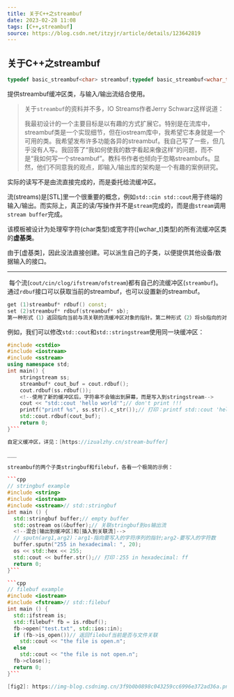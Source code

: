 ```yaml
---
title: 关于C++之streambuf  
date: 2023-02-28 11:08  
tags: [C++,streambuf]  
source: https://blog.csdn.net/itzyjr/article/details/123642819  
---
```


## 关于C++之streambuf

```cpp
typedef basic_streambuf<char> streambuf;typedef basic_streambuf<wchar_t> wstreambuf;
```

<streambuf>提供streambuf缓冲区类，与输入/输出流结合使用。

> 关于`streambuf`的资料并不多，IO Streams作者Jerry Schwarz这样说道：
> 
> 我最初设计的一个主要目标是以有趣的方式扩展它。特别是在流库中，streambuf类是一个实现细节，但在iostream库中，我希望它本身就是一个可用的类。我希望发布许多功能各异的streambuf。我自己写了一些，但几乎没有人写。我回答了“我如何使我的数字看起来像这样”的问题，而不是“我如何写一个streambuf”。教科书作者也倾向于忽略streambufs。显然，他们不同意我的观点，即输入/输出库的架构是一个有趣的案例研究。

实际的读写不是由流直接完成的，而是委托给流缓冲区。

流(streams)是[STL]里一个很重要的概念，例如`std::cin std::cout`用于终端的输入/输出。而实际上，真正的读/写操作并不是`stream`完成的，而是由`stream`调用`stream buffer`完成。

该模板被设计为处理窄字符(char类型)或宽字符([wchar_t]类型)的所有流缓冲区类的**虚基类**。

由于[虚基类]，因此没法直接创建。可以派生自己的子类，以便提供其他设备/数据输入的接口。

___

 每个流(`cout/cin/clog/ifstream/ofstream`)都有自己的流缓冲区(`streambuf`)。通过`rdbuf`接口可以获取当前的streambuf，也可以设置新的streambuf。

```cpp
get (1)streambuf* rdbuf() const;
set (2)streambuf* rdbuf(streambuf* sb);
第一种形式（1）返回指向当前与流关联的流缓冲区对象的指针。第二种形式（2）将sb指向的对象设置为与流关联的流缓冲区，并清除错误状态标志。
```

例如，我们可以修改`std::cout`和`std::stringstream`使用同一块缓冲区：

```cpp
#include <cstdio>
#include <iostream>
#include <sstream>
using namespace std;
int main() {
	stringstream ss;
	streambuf* cout_buf = cout.rdbuf();
	cout.rdbuf(ss.rdbuf());
	<!--使用了新的缓冲区后，字符串不会输出到屏幕，而是写入到stringstream-->
	cout << "std::cout 'hello world'";// don't print !!!
	printf("printf %s", ss.str().c_str());// 打印：printf std::cout 'hello world'
	std::cout.rdbuf(cout_buf);
	return 0;
}```

自定义缓冲区，详见：[https://izualzhy.cn/stream-buffer]

___

streambuf的两个子类stringbuf和filebuf，各看一个极简的示例：

```cpp
// stringbuf example
#include <string>
#include <iostream>
#include <sstream>// std::stringbuf
int main () {
  std::stringbuf buffer;// empty buffer
  std::ostream os(&buffer);// 关联stringbuf到os输出流
  <!--混合[输出到缓冲区]和[插入到关联流]-->
  // sputn(arg1,arg2)：arg1-指向要写入的字符序列的指针;arg2-要写入的字符数
  buffer.sputn("255 in hexadecimal: ", 20);
  os << std::hex << 255;
  std::cout << buffer.str();// 打印：255 in hexadecimal: ff
  return 0;
}```

```cpp
// filebuf example
#include <iostream>
#include <fstream>// std::filebuf
int main () {
  std::ifstream is;
  std::filebuf* fb = is.rdbuf();
  fb->open("test.txt", std::ios::in);
  if (fb->is_open())// 返回filebuf当前是否与文件关联
    std::cout << "the file is open.n";
  else
    std::cout << "the file is not open.n";
  fb->close();
  return 0;
}```

[fig2]: https://img-blog.csdnimg.cn/3f9b0b0898c043259cc6996e372ad36a.png